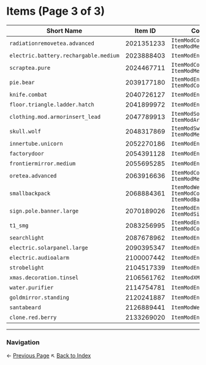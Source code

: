 # Items (Page 3 of 3)
| Short Name | Item ID | Components |
|------------|---------|------------|
| `radiationremovetea.advanced` | 2021351233 | `ItemModConsume`<br>`ItemModMenuOption` |
| `electric.battery.rechargable.medium` | 2023888403 | `ItemModEntity` |
| `scraptea.pure` | 2024467711 | `ItemModConsume`<br>`ItemModMenuOption` |
| `pie.bear` | 2039177180 | `ItemModEntity`<br>`ItemModConsume` |
| `knife.combat` | 2040726127 | `ItemModEntity` |
| `floor.triangle.ladder.hatch` | 2041899972 | `ItemModEntity` |
| `clothing.mod.armorinsert_lead` | 2047789913 | `ItemModSound`<br>`ItemModArmorInsert` |
| `skull.wolf` | 2048317869 | `ItemModSwap`<br>`ItemModMenuOption` |
| `innertube.unicorn` | 2052270186 | `ItemModEntity` |
| `factorydoor` | 2054391128 | `ItemModEntity` |
| `frontiermirror.medium` | 2055695285 | `ItemModEntity` |
| `oretea.advanced` | 2063916636 | `ItemModConsume`<br>`ItemModMenuOption` |
| `smallbackpack` | 2068884361 | `ItemModWearable`<br>`ItemModContainerRads`<br>`ItemModBackpack` |
| `sign.pole.banner.large` | 2070189026 | `ItemModEntity`<br>`ItemModSign` |
| `t1_smg` | 2083256995 | `ItemModEntity`<br>`ItemModContainer` |
| `searchlight` | 2087678962 | `ItemModEntity` |
| `electric.solarpanel.large` | 2090395347 | `ItemModEntity` |
| `electric.audioalarm` | 2100007442 | `ItemModEntity` |
| `strobelight` | 2104517339 | `ItemModEntity` |
| `xmas.decoration.tinsel` | 2106561762 | `ItemModXMasTreeDecoration` |
| `water.purifier` | 2114754781 | `ItemModEntity` |
| `goldmirror.standing` | 2120241887 | `ItemModEntity` |
| `santabeard` | 2126889441 | `ItemModWearable` |
| `clone.red.berry` | 2133269020 | `ItemModEntity` |

---
### Navigation
← [Previous Page](../Items/page_2.md)
↖ [Back to Index](../README.md)
